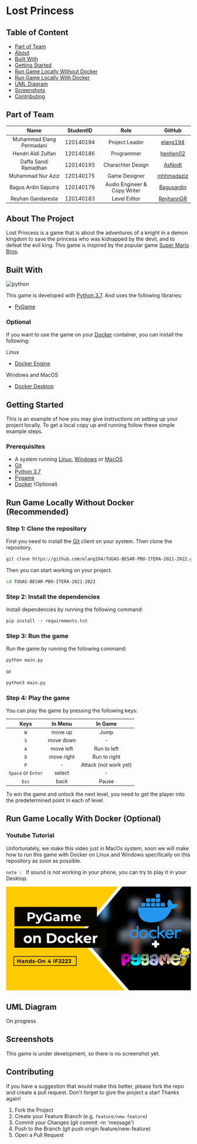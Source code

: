# Lost Princess
## Table of Content

* [Part of Team](#part-of-team)
* [About](#about-the-project)
* [Built With](#built-with)
* [Getting Started](#getting-started)
* [Run Game Locally Without Docker](#run-game-locally-without-docker-recommended)
* [Run Game Locally With Docker](#run-game-locally-with-docker-optional)
* [UML Diagram](#uml-diagram)
* [Screenshots](#screenshots)
* [Contributing](#contributing)
## Part of Team

| Name | StudentID | Role | GitHub |
| :---: | :---: | :---: | :---: |
| Muhammad Elang Permadani | 120140194 | Project Leader | [elang194](https://github.com/elang194) |
| Hendri Aldi Zulfan | 120140186 | Programmer | [henhen02](https://github.com/henhen02) |
| Daffa Sandi Ramadhan | 120140193 | Charachter Design | [AsNodt](https://github.com/AsNodt) |
| Muhammad Nur Aziz | 120140175 | Game Designer | [mhhmadaziz](https://github.com/mhhmadaziz) |
| Bagus Ardin Saputra | 120140176 | Audio Engineer & Copy Writer | [Bagusardin](https://github.com/Bagusardin) |
| Reyhan Gandaresta | 120140183 | Level Editor | [ReyhannGR](https://github.com/ReyhannGR) |
## About The Project

Lost Princess is a game that is about the adventures of a knight in a demon kingdom to save the princess who was kidnapped by the devil, and to defeat the evil king. This game is inspired by the popular game [Super Mario Bros](https://en.wikipedia.org/wiki/Mario_Bros.).
## Built With

![python](https://img.shields.io/pypi/pyversions/latest?color=green)

This game is developed with [Python 3.7](https://www.python.org/). And uses the following libraries:
* [PyGame](https://www.pygame.org/)
### Optional

If you want to use the game on your [Docker](https://www.docker.com/) container, you can install the following:

Linux
* [Docker Engine](https://www.docker.com/products/docker-engine)

Windows and MacOS
* [Docker Desktop](https://www.docker.com/products/docker-desktop)
## Getting Started

This is an example of how you may give instructions on setting up your project locally. To get a local copy up and running follow these simple example steps.
### Prerequisites

* A system running [Linux](https://www.linux.org/), [Windows](https://www.microsoft.com/en-us/windows/) or [MacOS](https://www.apple.com/macos/)
* [Git](https://git-scm.com/)
* [Python 3.7](https://www.python.org/)
* [Pygame](https://www.pygame.org/)
* [Docker](https://www.docker.com/) (Optional)
## Run Game Locally Without Docker (Recommended)
### Step 1: Clone the repository

First you need to install the [Git](https://git-scm.com/) client on your system. Then clone the repository.
```bash
git clone https://github.com/elang194/TUGAS-BESAR-PBO-ITERA-2021-2022.git
```
Then you can start working on your project.
```bash
cd TUGAS-BESAR-PBO-ITERA-2021-2022
```
### Step 2: Install the dependencies

Install dependencies by running the following command:
```bash
pip install -r requirements.txt
```
### Step 3: Run the game

Run the game by running the following command:
```bash
python main.py
```
or 
```bash
python3 main.py
```
### Step 4: Play the game

You can play the game by pressing the following keys:

|Keys|In Menu|In Game|
|:---:|:---:|:---:|
| `W` | move up | Jump |
| `S` | move down | - |
| `A` | move left | Run to left |
| `D` | move right | Run to right |
| `P` | - | Attack (not work yet) |
| `Space` or `Enter` | select | - |
| `Esc` | back | Pause |

To win the game and unlock the next level, you need to get the player into the predetermined point in each of level.
## Run Game Locally With Docker (Optional)
### Youtube Tutorial

Unfortunately, we make this video just in MacOs system, soon we will make how to run this game with Docker on Linux and Windows specifically on this repository as soon as possible.

`note : ` If sound is not working in your phone, you can try to play it in your Desktop.

[![Youtube](./Assets/Docs/YouTube%20Thumbnail.jpg)](https://youtu.be/FSOSgkzh_t0)
## UML Diagram

On progress
## Screenshots

This game is under development, so there is no screenshot yet.
## Contributing

If you have a suggestion that would make this better, please fork the repo and create a pull request. Don't forget to give the project a star! Thanks again!

1. Fork the Project
2. Create your Feature Branch (e.g. `feature/new-feature`)
3. Commit your Changes (git commit -m 'message')
4. Push to the Branch (git push origin feature/new-feature)
5. Open a Pull Request